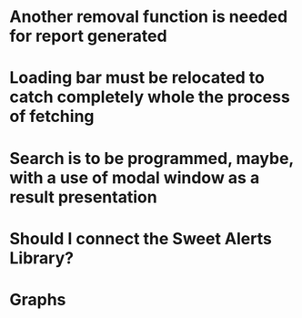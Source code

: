 # Another removal function is needed for report generated
#  Loading bar must be relocated to catch completely whole the process of fetching
# Search is to be programmed, maybe, with a use of modal window as a result presentation
# Should I connect the Sweet Alerts Library?
# Graphs
